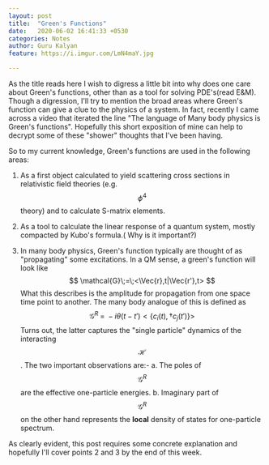 ```yaml
---
layout: post
title:  "Green's Functions"
date:   2020-06-02 16:41:33 +0530
categories: Notes
author: Guru Kalyan
feature: https://i.imgur.com/LmN4maY.jpg

---
```



As the title reads here I wish to digress a little bit into why does one care about Green's functions, other than as a tool for solving PDE's(read E&M).
Though a digression, I'll try to mention the broad areas where Green's function
can give a clue to the physics of a system. In fact, recently I came across a
video that iterated the line "The language of Many body physics is Green's functions".
Hopefully this short exposition of mine can help to decrypt some of these "shower"
thoughts that I've been having.

So to my current knowledge, Green's functions are used in the following areas:

1. As a first object calculated to yield scattering cross sections in relativistic field theories (e.g. $$ \phi^4 $$ theory) and to calculate S-matrix elements.

2. As a tool to calculate the linear response of a quantum system, mostly
compacted by Kubo's formula.( Why is it important?)

3. In many body physics, Green's function typically are thought of as "propagating" some excitations.
In a QM sense, a green's function will look like
$$ \mathcal{G}\;=\;<\Vec{r},t|\Vec{r'},t> $$
What this describes is the amplitude for propagation from one space time point to another. The many body analogue of this is defined as
$$\mathcal{G}^{R}\;=\;-i\theta(t-t') <\{c_i(t), \dagger{c}_j(t') \} >$$
Turns out, the latter captures the "single particle" dynamics of the interacting $$\mathcal{H}$$.
The two important observations are:-
a. The poles of $$\mathcal{G}^{R}$$ are the effective one-particle energies.
b. Imaginary part of  $$\mathcal{G}^{R}$$ on the other hand represents the **local** density of states for one-particle spectrum.

As clearly evident, this post requires some concrete explanation and hopefully
I'll cover points 2 and 3 by the end of this week.
